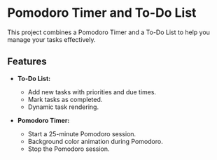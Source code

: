 # Pomodoro Timer and To-Do List

This project combines a Pomodoro Timer and a To-Do List to help you manage your tasks effectively.

## Features

- **To-Do List:**
  - Add new tasks with priorities and due times.
  - Mark tasks as completed.
  - Dynamic task rendering.

- **Pomodoro Timer:**
  - Start a 25-minute Pomodoro session.
  - Background color animation during Pomodoro.
  - Stop the Pomodoro session.

